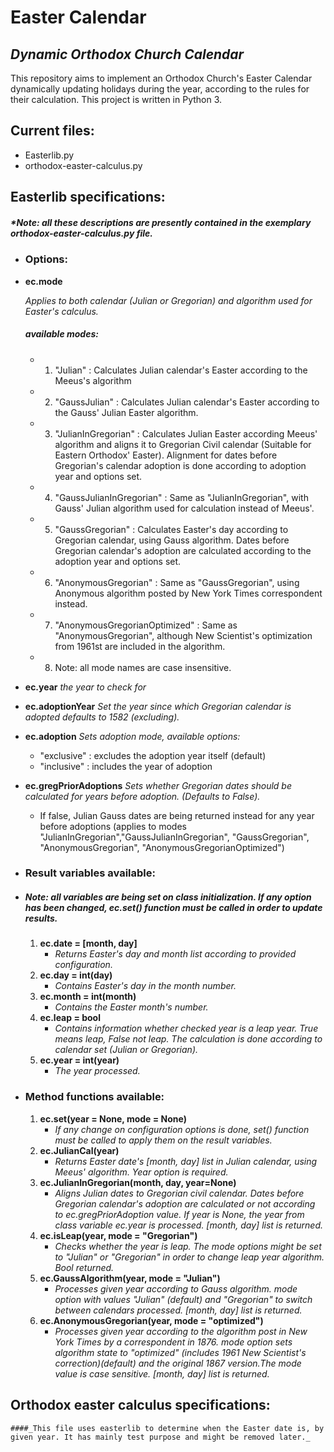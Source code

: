 # Easter Calendar
## _Dynamic Orthodox Church Calendar_
This repository aims to implement an Orthodox Church's Easter Calendar dynamically updating holidays during the year, according to the rules for their calculation.
This project is written in Python 3.

## Current files:

- Easterlib.py
- orthodox-easter-calculus.py

## Easterlib specifications:
##### _*Note: all these descriptions are presently contained in the exemplary orthodox-easter-calculus.py file._


* ### Options:
* __ec.mode__

	_Applies to both calendar (Julian or Gregorian) and algorithm used for Easter's calculus._
	##### _available modes:_
	- 1.	"Julian" : Calculates Julian calendar's Easter according to the Meeus's algorithm
	- 2.	"GaussJulian" : Calculates Julian calendar's Easter according to the Gauss' Julian Easter algorithm.
	- 3.	"JulianInGregorian" : Calculates Julian Easter according Meeus' algorithm and aligns it to Gregorian Civil calendar (Suitable for Eastern Orthodox' Easter). Alignment for dates before Gregorian's calendar adoption is done according to adoption year and options set.
	- 4.	"GaussJulianInGregorian" : Same as "JulianInGregorian", with Gauss' Julian algorithm used for calculation instead of Meeus'.
	- 5.	"GaussGregorian" : Calculates Easter's day according to Gregorian calendar, using Gauss algorithm. Dates before Gregorian calendar's adoption are calculated according to the adoption year and options set.
	- 6.	"AnonymousGregorian" : Same as "GaussGregorian", using Anonymous algorithm posted by New York Times correspondent instead.
	- 7.	"AnonymousGregorianOptimized" : Same as "AnonymousGregorian", although New Scientist's optimization from 1961st are included in the algorithm.
	- 8.	Note: all mode names are case insensitive.

* __ec.year__
    _the year to check for_
* __ec.adoptionYear__
    _Set the year since which Gregorian calendar is adopted defaults to 1582 (excluding)._
* __ec.adoption__
    _Sets adoption mode, available options:_
    - "exclusive" : excludes the adoption year itself (default)
    - "inclusive" : includes the year of adoption
* __ec.gregPriorAdoptions__
    _Sets whether Gregorian dates should be calculated for years before adoption. (Defaults to False)._
    - If false, Julian Gauss dates are being returned instead for any year before adoptions (applies to modes "JulianInGregorian","GaussJulianInGregorian", "GaussGregorian", "AnonymousGregorian", "AnonymousGregorianOptimized")

* ### Result variables available:
* ##### _Note: all variables are being set on class initialization. If any option has been changed, ec.set() function must be called in order to update results._

    1. **__ec.date = [month, day]__**
		- _Returns Easter's day and month list according to provided configuration._
    2. **ec.day = int(day)**
		- _Contains Easter's day in the month number._
    3. **ec.month = int(month)**
		- _Contains the Easter month's number._
    4. **ec.leap = bool**
		- _Contains information whether checked year is a leap year. True means leap, False not leap. The calculation is done according to calendar set (Julian or Gregorian)._
    5. **ec.year = int(year)**
		- _The year processed._
    
* ### Method functions available:

	1. **ec.set(year = None, mode = None)**
		-  _If any change on configuration options is done, set() function must be called to apply them on the result variables._
    2. **ec.JulianCal(year)**
		-	_Returns Easter date's [month, day] list in Julian calendar, using Meeus' algorithm. Year option is required._
	3. **ec.JulianInGregorian(month, day, year=None)**
		-   _Aligns Julian dates to Gregorian civil calendar. Dates before Gregorian calendar's adoption are calculated or not according to ec.gregPriorAdoption value. If year is None, the year from class variable ec.year is processed. [month, day] list is returned._
	4. **ec.isLeap(year, mode = "Gregorian")**
		-   _Checks whether the year is leap. The mode options might be set to "Julian" or "Gregorian" in order to change leap year algorithm. Bool returned._
	5. **ec.GaussAlgorithm(year, mode = "Julian")**
		-   _Processes given year according to Gauss algorithm. mode option with values "Julian" (default) and "Gregorian" to switch between calendars processed. [month, day] list is returned._
	6. **ec.AnonymousGregorian(year, mode = "optimized")**
		-   _Processes given year according to the algorithm post in New York Times by a correspondent in 1876. mode option sets algorithm state to "optimized" (includes 1961 New Scientist's correction)(default) and the original 1867 version.The mode value is case sensitive. [month, day] list is returned._

## Orthodox easter calculus specifications:
	####_This file uses easterlib to determine when the Easter date is, by given year. It has mainly test purpose and might be removed later._

